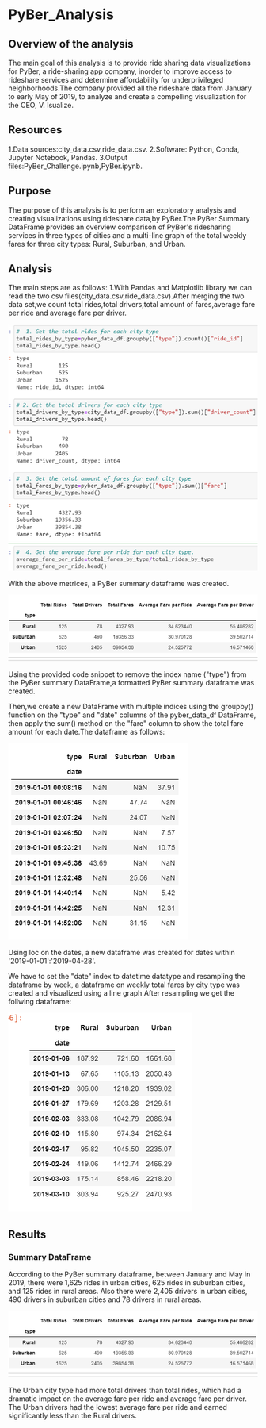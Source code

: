 # PyBer_Analysis
## Overview of the analysis
The main goal of this analysis is to provide ride sharing data visualizations for PyBer, a ride-sharing app company, inorder to improve access to rideshare services and determine affordability for underprivileged neighborhoods.The company provided all the rideshare data from January to early May of 2019, to analyze and create a compelling visualization for the CEO, V. Isualize.

## Resources
1.Data sources:city_data.csv,ride_data.csv.
2.Software: Python, Conda, Jupyter Notebook, Pandas.
3.Output files:PyBer_Challenge.ipynb,PyBer.ipynb.

## Purpose
The purpose of this analysis is to perform an exploratory analysis and creating visualizations using rideshare data,by PyBer.The PyBer Summary DataFrame provides an overview comparison of PyBer's ridesharing services in three types of cities and a multi-line graph of the total weekly fares for three city types: Rural, Suburban, and Urban.
## Analysis
The main steps are as follows:
1.With Pandas and Matplotlib library we can read the two csv files(city_data.csv,ride_data.csv).After merging the two data set,we count total rides,total drivers,total amount of fares,average fare per ride and average fare per driver.

![](https://github.com/akthersr/PyBer_Analysis/blob/main/total.png)

With the above metrices, a PyBer summary dataframe was created.

![](https://github.com/akthersr/PyBer_Analysis/blob/main/data%20summary.png)

Using the provided code snippet to remove the index name ("type") from the PyBer summary DataFrame,a formatted PyBer summary dataframe was created.

Then,we create a new DataFrame with multiple indices using the groupby() function on the "type" and "date" columns of the pyber_data_df DataFrame, then apply the sum() method on the "fare" column to show the total fare amount for each date.The dataframe as follows:

![](https://github.com/akthersr/PyBer_Analysis/blob/main/nan%20.png)

Using loc on the dates, a new dataframe was created for dates within '2019-01-01':'2019-04-28'.

We have to set the "date" index to datetime datatype and resampling the dataframe by week, a dataframe on weekly total fares by city type was created and visualized using a line graph.After resampling we get the follwing dataframe:

![](https://github.com/akthersr/PyBer_Analysis/blob/main/resampled.png)

## Results
### Summary DataFrame

According to the PyBer summary dataframe, between January and May in 2019, there were 1,625 rides in urban cities, 625 rides in suburban cities, and 125 rides in rural areas. Also there were 2,405 drivers in urban cities, 490 drivers in suburban cities and 78 drivers in rural areas.

![](https://github.com/akthersr/PyBer_Analysis/blob/main/data%20summary.png)

The Urban city type had more total drivers than total rides, which had a dramatic impact on the average fare per ride and average fare per driver. The Urban drivers had the lowest average fare per ride and earned significantly less than the Rural drivers.
